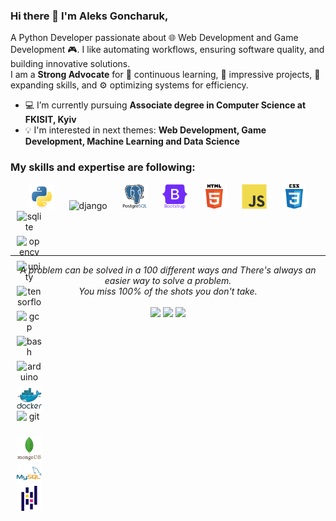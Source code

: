 ### Hi there 👋 I'm Aleks Goncharuk,

A Python Developer passionate about 🌐 Web Development and Game Development 🎮.  I like automating workflows, ensuring software quality, and building innovative solutions.  
I am a **Strong Advocate** for 📖 continuous learning, 💼 impressive projects, 🚀 expanding skills, and ⚙️ optimizing systems for efficiency. 

- 💻 I’m currently pursuing **Associate degree in Computer Science at FKISIT, Kyiv**
- :bulb: I'm interested in next themes: **Web Development, Game Development, Machine Learning and Data Science**

### My skills and expertise are following:
<div align="center" style="height: 100px; display: flex; flex-direction: column;">
  <div style="width: 100%">
    <img src="https://raw.githubusercontent.com/devicons/devicon/master/icons/python/python-original.svg" alt="python" width="40" height="40" style="margin: 0 10px;"/>
    <img src="https://cdn.worldvectorlogo.com/logos/django.svg" alt="django" width="40" height="40" style="margin: 0 10px;"/>
    <img src="https://raw.githubusercontent.com/devicons/devicon/master/icons/postgresql/postgresql-original-wordmark.svg" alt="postgresql" width="40" height="40" style="margin: 0 10px;"/>
    <img src="https://raw.githubusercontent.com/devicons/devicon/master/icons/bootstrap/bootstrap-plain-wordmark.svg" alt="bootstrap" width="40" height="40" style="margin: 0 10px;"/>
    <img src="https://raw.githubusercontent.com/devicons/devicon/master/icons/html5/html5-original-wordmark.svg" alt="html5" width="40" height="40" style="margin: 0 10px;"/>
    <img src="https://raw.githubusercontent.com/devicons/devicon/master/icons/javascript/javascript-original.svg" alt="javascript" width="40" height="40" style="margin: 0 10px;"/>
    <img src="https://raw.githubusercontent.com/devicons/devicon/master/icons/css3/css3-original-wordmark.svg" alt="css3" width="40" height="40" style="margin: 0 10px;"/>
  </div>
  <img src="https://www.vectorlogo.zone/logos/sqlite/sqlite-icon.svg" alt="sqlite" width="40" height="40" style="margin: 0 10px;"/>
  <img src="https://www.vectorlogo.zone/logos/opencv/opencv-icon.svg" alt="opencv" width="40" height="40" style="margin: 0 10px;"/>
  <img src="https://www.vectorlogo.zone/logos/unity3d/unity3d-icon.svg" alt="unity" width="40" height="40" style="margin: 0 10px;"/>
  <img src="https://www.vectorlogo.zone/logos/tensorflow/tensorflow-icon.svg" alt="tensorflow" width="40" height="40" style="margin: 0 10px;"/>
  <img src="https://www.vectorlogo.zone/logos/google_cloud/google_cloud-icon.svg" alt="gcp" width="40" height="40" style="margin: 0 10px;"/>
  <img src="https://www.vectorlogo.zone/logos/gnu_bash/gnu_bash-icon.svg" alt="bash" width="40" height="40" style="margin: 0 10px;"/>
  <img src="https://cdn.worldvectorlogo.com/logos/arduino-1.svg" alt="arduino" width="40" height="40" style="margin: 0 10px;"/>
  <img src="https://raw.githubusercontent.com/devicons/devicon/master/icons/docker/docker-original-wordmark.svg" alt="docker" width="40" height="40" style="margin: 0 10px;"/>
  <img src="https://www.vectorlogo.zone/logos/git-scm/git-scm-icon.svg" alt="git" width="40" height="40" style="margin: 0 10px;"/>
  <img src="https://raw.githubusercontent.com/devicons/devicon/master/icons/mongodb/mongodb-original-wordmark.svg" alt="mongodb" width="40" height="40" style="margin: 0 10px;"/>
  <img src="https://raw.githubusercontent.com/devicons/devicon/master/icons/mysql/mysql-original-wordmark.svg" alt="mysql" width="40" height="40" style="margin: 0 10px;"/>
  <img src="https://raw.githubusercontent.com/devicons/devicon/2ae2a900d2f041da66e950e4d48052658d850630/icons/pandas/pandas-original.svg" alt="pandas" width="40" height="40" style="margin: 0 10px;"/>
</div>



<hr>
<p align="center">
   <i>A problem can be solved in a 100 different ways and There's always an easier way to solve a problem.</i>
   <br>
   <i>You miss 100% of the shots you don't take.</i>
   <br>
<br>
<a target="_blank" href="www.linkedin.com/in/aleks-goncharuk"><img src="https://img.shields.io/badge/-LinkedIn-0077B5?style=for-the-badge&logo=Linkedin&logoColor=white"></img></a>
<a target="_blank" href="https://www.fiverr.com/aleksgoncharuk"><img src="https://img.shields.io/badge/-Fiverr-00eb4a?style=for-the-badge"></a>
<a target="_blank" href="mailto:aleksgoncharuk2008@gmail.com"><img src="https://img.shields.io/badge/-Gmail-D14836?style=for-the-badge&logo=Gmail&logoColor=white"></img></a>

<br>
</p>       


